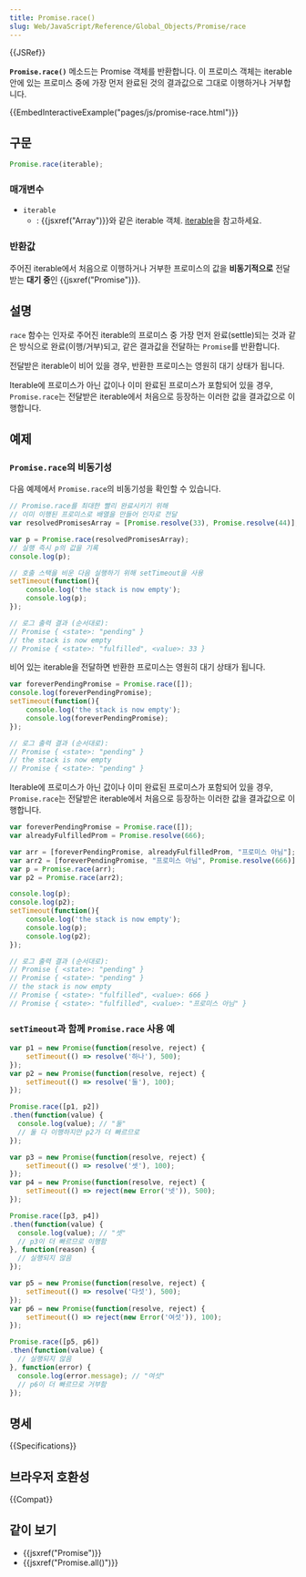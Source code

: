 ```yaml
---
title: Promise.race()
slug: Web/JavaScript/Reference/Global_Objects/Promise/race
---
```

{{JSRef}}

**`Promise.race()`** 메소드는 Promise 객체를 반환합니다. 이 프로미스 객체는 iterable 안에 있는 프로미스 중에 가장 먼저 완료된 것의 결과값으로 그대로 이행하거나 거부합니다.

{{EmbedInteractiveExample("pages/js/promise-race.html")}}

## 구문

```js
Promise.race(iterable);
```

### 매개변수

- `iterable`
  - : {{jsxref("Array")}}와 같은 iterable 객체. [iterable](/ko/docs/Web/JavaScript/Reference/Iteration_protocols)을 참고하세요.

### 반환값

주어진 iterable에서 처음으로 이행하거나 거부한 프로미스의 값을 **비동기적으로** 전달받는 **대기 중**인 {{jsxref("Promise")}}.

## 설명

`race` 함수는 인자로 주어진 iterable의 프로미스 중 가장 먼저 완료(settle)되는 것과 같은 방식으로 완료(이행/거부)되고, 같은 결과값을 전달하는 `Promise`를 반환합니다.

전달받은 iterable이 비어 있을 경우, 반환한 프로미스는 영원히 대기 상태가 됩니다.

Iterable에 프로미스가 아닌 값이나 이미 완료된 프로미스가 포함되어 있을 경우, `Promise.race`는 전달받은 iterable에서 처음으로 등장하는 이러한 값을 결과값으로 이행합니다.

## 예제

### `Promise.race`의 비동기성

다음 예제에서 `Promise.race`의 비동기성을 확인할 수 있습니다.

```js
// Promise.race를 최대한 빨리 완료시키기 위해
// 이미 이행된 프로미스로 배열을 만들어 인자로 전달
var resolvedPromisesArray = [Promise.resolve(33), Promise.resolve(44)];

var p = Promise.race(resolvedPromisesArray);
// 실행 즉시 p의 값을 기록
console.log(p);

// 호출 스택을 비운 다음 실행하기 위해 setTimeout을 사용
setTimeout(function(){
    console.log('the stack is now empty');
    console.log(p);
});

// 로그 출력 결과 (순서대로):
// Promise { <state>: "pending" }
// the stack is now empty
// Promise { <state>: "fulfilled", <value>: 33 }
```

비어 있는 iterable을 전달하면 반환한 프로미스는 영원히 대기 상태가 됩니다.

```js
var foreverPendingPromise = Promise.race([]);
console.log(foreverPendingPromise);
setTimeout(function(){
    console.log('the stack is now empty');
    console.log(foreverPendingPromise);
});

// 로그 출력 결과 (순서대로):
// Promise { <state>: "pending" }
// the stack is now empty
// Promise { <state>: "pending" }
```

Iterable에 프로미스가 아닌 값이나 이미 완료된 프로미스가 포함되어 있을 경우, `Promise.race`는 전달받은 iterable에서 처음으로 등장하는 이러한 값을 결과값으로 이행합니다.

```js
var foreverPendingPromise = Promise.race([]);
var alreadyFulfilledProm = Promise.resolve(666);

var arr = [foreverPendingPromise, alreadyFulfilledProm, "프로미스 아님"];
var arr2 = [foreverPendingPromise, "프로미스 아님", Promise.resolve(666)];
var p = Promise.race(arr);
var p2 = Promise.race(arr2);

console.log(p);
console.log(p2);
setTimeout(function(){
    console.log('the stack is now empty');
    console.log(p);
    console.log(p2);
});

// 로그 출력 결과 (순서대로):
// Promise { <state>: "pending" }
// Promise { <state>: "pending" }
// the stack is now empty
// Promise { <state>: "fulfilled", <value>: 666 }
// Promise { <state>: "fulfilled", <value>: "프로미스 아님" }
```

### `setTimeout`과 함께 `Promise.race` 사용 예

```js
var p1 = new Promise(function(resolve, reject) {
    setTimeout(() => resolve('하나'), 500);
});
var p2 = new Promise(function(resolve, reject) {
    setTimeout(() => resolve('둘'), 100);
});

Promise.race([p1, p2])
.then(function(value) {
  console.log(value); // "둘"
  // 둘 다 이행하지만 p2가 더 빠르므로
});

var p3 = new Promise(function(resolve, reject) {
    setTimeout(() => resolve('셋'), 100);
});
var p4 = new Promise(function(resolve, reject) {
    setTimeout(() => reject(new Error('넷')), 500);
});

Promise.race([p3, p4])
.then(function(value) {
  console.log(value); // "셋"
  // p3이 더 빠르므로 이행함
}, function(reason) {
  // 실행되지 않음
});

var p5 = new Promise(function(resolve, reject) {
    setTimeout(() => resolve('다섯'), 500);
});
var p6 = new Promise(function(resolve, reject) {
    setTimeout(() => reject(new Error('여섯')), 100);
});

Promise.race([p5, p6])
.then(function(value) {
  // 실행되지 않음
}, function(error) {
  console.log(error.message); // "여섯"
  // p6이 더 빠르므로 거부함
});
```

## 명세

{{Specifications}}

## 브라우저 호환성

{{Compat}}

## 같이 보기

- {{jsxref("Promise")}}
- {{jsxref("Promise.all()")}}

